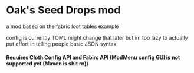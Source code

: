 # Oak's Seed Drops mod
a mod based on the fabric loot tables example

config is currently TOML might change that later but im too lazy to actually put effort in telling people basic JSON syntax

#### Requires Cloth Config API and Fabirc API (ModMenu config GUI is not supported yet (Maven is shit rn))
